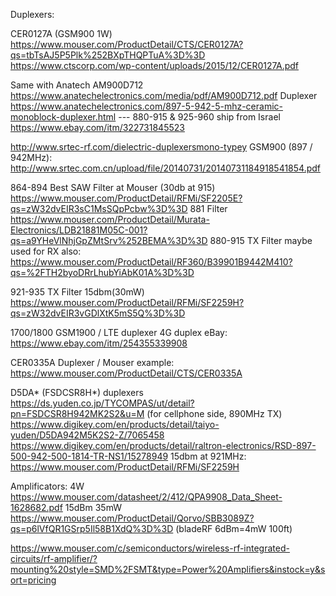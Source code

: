 Duplexers: 

CER0127A (GSM900 1W) https://www.mouser.com/ProductDetail/CTS/CER0127A?qs=tbTsAJ5P5Plk%252BXpTHQPTuA%3D%3D
https://www.ctscorp.com/wp-content/uploads/2015/12/CER0127A.pdf

Same with Anatech AM900D712
https://www.anatechelectronics.com/media/pdf/AM900D712.pdf
Duplexer https://www.anatechelectronics.com/897-5-942-5-mhz-ceramic-monoblock-duplexer.html 
--- 880-915 & 925-960 ship from Israel https://www.ebay.com/itm/322731845523

http://www.srtec-rf.com/dielectric-duplexersmono-typey
GSM900 (897 / 942MHz): http://www.srtec.com.cn/upload/file/20140731/20140731184918541854.pdf



864-894 Best SAW Filter at Mouser (30db at 915) https://www.mouser.com/ProductDetail/RFMi/SF2205E?qs=zW32dvEIR3sC1MsSQpPcbw%3D%3D
881 Filter https://www.mouser.com/ProductDetail/Murata-Electronics/LDB21881M05C-001?qs=a9YHeVlNhjGpZMtSrv%252BEMA%3D%3D
880-915 TX Filter maybe used for RX also: https://www.mouser.com/ProductDetail/RF360/B39901B9442M410?qs=%2FTH2byoDRrLhubYiAbK01A%3D%3D

921-935 TX Filter 15dbm(30mW) https://www.mouser.com/ProductDetail/RFMi/SF2259H?qs=zW32dvEIR3vGDlXtK5mS5Q%3D%3D



1700/1800 GSM1900 / LTE duplexer 4G duplex eBay: https://www.ebay.com/itm/254355339908

CER0335A Duplexer / Mouser example: https://www.mouser.com/ProductDetail/CTS/CER0335A

D5DA* (FSDCSR8H*) duplexers https://ds.yuden.co.jp/TYCOMPAS/ut/detail?pn=FSDCSR8H942MK2S2&u=M
(for cellphone side, 890MHz TX) https://www.digikey.com/en/products/detail/taiyo-yuden/D5DA942M5K2S2-Z/7065458
https://www.digikey.com/en/products/detail/raltron-electronics/RSD-897-500-942-500-1814-TR-NS1/15278949
15dbm at 921MHz: https://www.mouser.com/ProductDetail/RFMi/SF2259H

Amplificators:
 4W https://www.mouser.com/datasheet/2/412/QPA9908_Data_Sheet-1628682.pdf
 15dBm 35mW https://www.mouser.com/ProductDetail/Qorvo/SBB3089Z?qs=p6lVfQR1GSrp5Il58B1XdQ%3D%3D
 (bladeRF 6dBm=4mW 100ft)
 
 https://www.mouser.com/c/semiconductors/wireless-rf-integrated-circuits/rf-amplifier/?mounting%20style=SMD%2FSMT&type=Power%20Amplifiers&instock=y&sort=pricing
